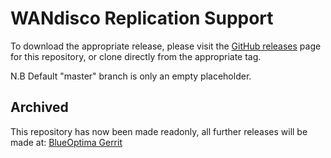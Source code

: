 # WANdisco Replication Support

To download the appropriate release, please visit the [GitHub releases](../../releases) page for this repository, or clone directly from the appropriate tag.

N.B
Default "master" branch is only an empty placeholder.

## Archived
This repository has now been made readonly, all further releases will be made at: 
[BlueOptima Gerrit](https://www.github.com/blueoptimaltd/gerrit)

